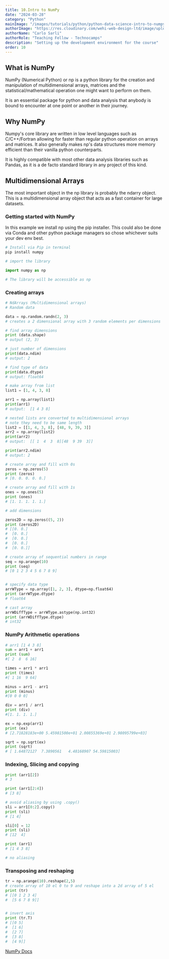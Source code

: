 ```yaml
---
title: 10.Intro to NumPy
date: "2024-03-28"
category: "Python"
mainImage: "/images/tutorials/python/python-data-science-intro-to-numpy.webp"
authorImage: "https://res.cloudinary.com/wehi-web-design-ltd/image/upload/v1698242293/carlosarli.com/photo/image0.jpg"
authorName: "Carlo Sarli"
authorRole: "Teaching Fellow - Technocamps"
description: "Setting up the development environment for the course"
order: 10
---
```

## What is NumPy

NumPy (Numerical Python) or np is a python library for the creation and manipulation of multidimensional arrays, matrices and the statistical/mathematical operation one might want to perform on them.

It is an essential package for python and data analysis that anybody is bound to encounter at one point or another in their journey. 



## Why NumPy

Numpy's core library are written in low level languages such as C/C++/Fortran allowing for faster than regular python operation on arrays and matrices.  It also generally makes np's data structures more memory efficient than their vanilla python counterparts.

It is highly compatible with most other data analysis libraries such as Pandas, as it is a de facto standard library in any project of this kind.



## Multidimensional Arrays

The most important object in the np library is probably the ndarry object. This is a multidimensional array object that acts as a fast container for large datasets.



### Getting started with NumPy

In this example we install np using the pip installer. This could also be done via Conda and other python package managers so chose whichever suits your dev env best.

```python
# Install via Pip in terminal
pip install numpy

# import the library

import numpy as np

# The library will be accessible as np
```



### Creating arrays

```python
# NdArrays (Multidimensional arrays)
# Random data 

data = np.random.randn(2, 3)    
# creates a 2 dimensional array with 3 random elements per dimensions

# find array dimensions
print (data.shape)
# output (2, 3)

# just number of dimensions
print(data.ndim)
# output: 2

# find type of data 
print(data.dtype)
# output: float64

# make array from list 
list1 = [1, 4, 3, 8]

arr1 = np.array(list1)
print(arr1)
# output:  [1 4 3 8]

# nested lists are converted to multidimensional arrays
# note they need to be same length
list2 = [[1, 4, 3, 8], [48, 9, 39, 3]]
arr2 = np.array(list2)
print(arr2)
# output:  [[ 1  4  3  8][48  9 39  3]] 

print(arr2.ndim)
# output: 2

# create array and fill with 0s
zeros = np.zeros(5)
print (zeros)
# [0. 0. 0. 0. 0.]

# create array and fill with 1s
ones = np.ones(5)
print (ones)
# [1. 1. 1. 1. 1.]

# add dimensions 

zeros2D = np.zeros((5, 2))
print (zeros2D) 
# [[0. 0.]
#  [0. 0.]
#  [0. 0.]
#  [0. 0.]
#  [0. 0.]]

# create array of sequential numbers in range
seq = np.arange(10)
print (seq)
# [0 1 2 3 4 5 6 7 8 9]


# specify data type
arrWType = np.array([1, 2, 3], dtype=np.float64)
print (arrWType.dtype)
# float64

# cast array 
arrWDiffType = arrWType.astype(np.int32)
print (arrWDiffType.dtype)
# int32 
```



### NumPy Arithmetic operations

```python
# arr1 [1 4 3 8]
sum = arr1 + arr1 
print (sum)
#[ 2  8  6 16]

times = arr1 * arr1 
print (times)
#[ 1 16  9 64]

minus = arr1 - arr1 
print (minus)
#[0 0 0 0]

div = arr1 / arr1
print (div)
#[1. 1. 1. 1.]

ex = np.exp(arr1)
print (ex)
# [2.71828183e+00 5.45981500e+01 2.00855369e+01 2.98095799e+03]

sqrt = np.sqrt(ex)
print (sqrt)
# [ 1.64872127  7.3890561   4.48168907 54.59815003]
```



### Indexing, Slicing and copying

```python
print (arr1[2])
# 3

print (arr1[2:4])
# [3 8]

# avoid aliasing by using .copy()
sli = arr1[0:2].copy()
print (sli)
# [1 4]

sli[0] = 12
print (sli)
# [12  4]

print (arr1)
# [1 4 3 8]

# no aliasing
```



### Transposing and reshaping 

```python
tr = np.arange(10).reshape(2,5)
# create array of 10 el 0 to 9 and reshape into a 2d array of 5 el
print (tr)
# [[0 1 2 3 4]
#  [5 6 7 8 9]]


# invert axis
print (tr.T)
# [[0 5]
#  [1 6]
#  [2 7]
#  [3 8]
#  [4 9]]

```



[NumPy Docs](https://numpy.org/devdocs/user/whatisnumpy.html)